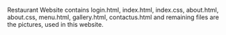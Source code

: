 Restaurant Website contains login.html, index.html, index.css, about.html, about.css, menu.html, gallery.html, contactus.html and remaining files are the pictures, used in this website.
